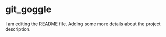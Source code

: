 # git_goggle

I am editing the README file. Adding some more details about the project description.
